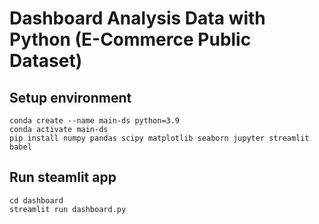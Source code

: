 # Dashboard Analysis Data with Python (E-Commerce Public Dataset)

## Setup environment
```
conda create --name main-ds python=3.9
conda activate main-ds
pip install numpy pandas scipy matplotlib seaborn jupyter streamlit babel
```

## Run steamlit app
```
cd dashboard
streamlit run dashboard.py
```